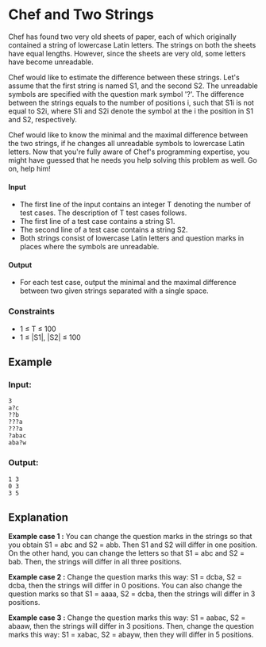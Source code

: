 # Chef and Two Strings
Chef has found two very old sheets of paper, each of which originally contained a string of lowercase Latin letters. The strings on both the sheets have equal lengths. However, since the sheets are very old, some letters have become unreadable.

Chef would like to estimate the difference between these strings. Let's assume that the first string is named S1, and the second S2. The unreadable symbols are specified with the question mark symbol '?'. The difference between the strings equals to the number of positions i, such that S1i is not equal to S2i, where S1i and S2i denote the symbol at the i the position in S1 and S2, respectively.

Chef would like to know the minimal and the maximal difference between the two strings, if he changes all unreadable symbols to lowercase Latin letters. Now that you're fully aware of Chef's programming expertise, you might have guessed that he needs you help solving this problem as well. Go on, help him!

#### Input
* The first line of the input contains an integer T denoting the number of test cases. The description of T test cases follows.
* The first line of a test case contains a string S1.
* The second line of a test case contains a string S2.
* Both strings consist of lowercase Latin letters and question marks in places where the symbols are unreadable.

#### Output
* For each test case, output the minimal and the maximal difference between two given strings separated with a single space.

### Constraints
* 1 ≤ T ≤ 100
* 1 ≤ |S1|, |S2| ≤ 100

## Example
### Input:
```
3
a?c
??b
???a
???a
?abac
aba?w
```
### Output:
```
1 3
0 3
3 5
```
## Explanation
**Example case 1 :** You can change the question marks in the strings so that you obtain S1 = abc and S2 = abb. Then S1 and S2 will differ in one position. On the other hand, you can change the letters so that S1 = abc and S2 = bab. Then, the strings will differ in all three positions.

**Example case 2 :** Change the question marks this way: S1 = dcba, S2 = dcba, then the strings will differ in 0 positions. You can also change the question marks so that S1 = aaaa, S2 = dcba, then the strings will differ in 3 positions.

**Example case 3 :** Change the question marks this way: S1 = aabac, S2 = abaaw, then the strings will differ in 3 positions. Then, change the question marks this way: S1 = xabac, S2 = abayw, then they will differ in 5 positions.
